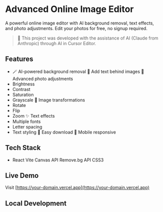# Advanced Online Image Editor
A powerful online image editor with AI background removal, text effects, and photo adjustments. Edit your photos for free, no signup required.
> 🤖 This project was developed with the assistance of AI (Claude from Anthropic) through AI in Cursor Editor.
## Features
- 🪄 AI-powered background removal
 📝 Add text behind images
 🎨 Advanced photo adjustments
 - Brightness
 - Contrast
 - Saturation
 - Grayscale
 🔄 Image transformations
 - Rotate
 - Flip
 - Zoom
 ✨ Text effects
 - Multiple fonts
 - Letter spacing
 - Text styling
 💾 Easy download
 📱 Mobile responsive
## Tech Stack
- React
 Vite
 Canvas API
 Remove.bg API
 CSS3
## Live Demo
Visit [https://your-domain.vercel.app](https://your-domain.vercel.app)
## Local Development
